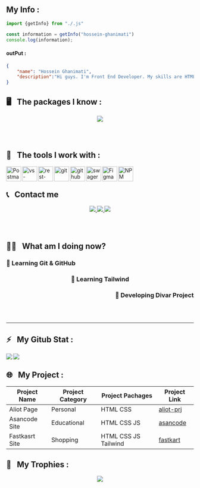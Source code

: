 ## My Info : 
```javascript
import {getInfo} from "./.js"

const information = getInfo("hossein-ghanimati") 
console.log(information);
```

#### outPut : 

``` json
{
    "name": "Hossein Ghanimati",
    "description":"Hi guys. I'm Front End Developer. My skills are HTML, CSS , javascript, tailwind, react, typescript (and some other packages). I have been in the front-end world for almost 1\5 year \nAnd I have been dealing with the dear JavaScript language for almost 1 year and 2 month \nI have recently mastered react and am about to start learning Next"
}
```


<h2>🖥 &nbsp; The packages ​​I know :</h2>

<p align="center">
   <img src="https://skillicons.dev/icons?i=js,html,css,tailwind,react,typescript,materialui"/>
</p>


<br/>
<br/>


<h2>🔧 &nbsp; The tools I work with :</h2>


<img width="40px" height="40px" align="left" src="https://user-images.githubusercontent.com/25181517/192109061-e138ca71-337c-4019-8d42-4792fdaa7128.png" alt="Postman" />
<img width="40px" height="40px" align="left" src="https://user-images.githubusercontent.com/25181517/192108891-d86b6220-e232-423a-bf5f-90903e6887c3.png" alt="vs-code" />
<img width="40px" height="40px" align="left" src="https://user-images.githubusercontent.com/25181517/192107858-fe19f043-c502-4009-8c47-476fc89718ad.png" alt="rest-api" />
<img width="40px" height="40px" align="left" src="https://user-images.githubusercontent.com/25181517/192108372-f71d70ac-7ae6-4c0d-8395-51d8870c2ef0.png" alt="git"/>
<img width="40px" height="40px" align="left" src="https://user-images.githubusercontent.com/25181517/192108374-8da61ba1-99ec-41d7-80b8-fb2f7c0a4948.png" alt="github" />
<img width="40px" height="40px" align="left" src="https://user-images.githubusercontent.com/25181517/186711335-a3729606-5a78-4496-9a36-06efcc74f800.png" alt="swager" />
<img width="40px" height="40px" align="left" src="https://user-images.githubusercontent.com/25181517/189715289-df3ee512-6eca-463f-a0f4-c10d94a06b2f.png" alt="Figma" />
<img width="40px" height="40px" align="left" src="https://user-images.githubusercontent.com/25181517/121401671-49102800-c959-11eb-9f6f-74d49a5e1774.png" alt="NPM" />

<br/>
<br/>

<h2 align="left">📞 &nbsp; Contact me </h2>

<p align="center">
  <a href="https://hossein-ghanimati.github.io/asancode">
    <img src="https://img.shields.io/badge/Website-AsanCode-green?style=flat&logo=google-chrome" />
  </a>
  <a href="https://instagram.com/hossein.front.js/">
    <img src="https://img.shields.io/badge/Instagram-@hossein.front.js-red?style=flat&logo=instagram" />
  </a>
  <a href="https://t.me/ulasoy/">
    <img src="https://img.shields.io/badge/Telegram-@ulasoy-blue?style=flat&logo=telegram" />
  </a>
</p>



<br />
<br />

<h2 align="left">👨‍💻 &nbsp; What am I doing now? </h2>

 <h3 align="left">🌟 Learning Git & GitHub</h3>
 <h3 align="center">🌟 Learning Tailwind</h3>
 <h3 align="right">🌟 Developing Divar Project</h3>




<br/>
<br/>

---

<h2>
    ⚡️ &nbsp; My Gitub Stat :
</h2>

<p>
    <img align="left" src="https://github-readme-stats.vercel.app/api?username=hossein-ghanimati&show_icons=true&theme=dark" />
    <img alig="right" src="https://github-readme-stats.vercel.app/api/top-langs/?username=hossein-ghanimati&hide_progress=false" />
</p>




<h2>🌐 &nbsp; My Project : </h2>

| Project Name | Project Category | Project Pachages | Project Link |
| --- | --- | --- | --- |
| Aliot Page | Personal | HTML CSS | [aliot-prj](https://hossein-ghanimati.github.io/aliot-prj/) |
| Asancode Site | Educational | HTML CSS JS | [asancode](https://hossein-ghanimati.github.io/asancode/) |
| Fastkasrt Site | Shopping | HTML CSS JS Tailwind | [fastkart](https://hossein-ghanimati.github.io/fastkart/) |


<h2>💪 &nbsp; My Trophies :</h2>


<p align="center">
    <img src="https://github-profile-trophy.vercel.app/?username=hossein-ghanimati&theme=onedark" />    
</p>

<!--
**hossein-ghanimati/hossein-ghanimati** is a ✨ _special_ ✨ repository because its `README.md` (this file) appears on your GitHub profile.

Here are some ideas to get you started:

- 🔭 I’m currently working on ...
- 🌱 I’m currently learning ...
- 👯 I’m looking to collaborate on ...
- 🤔 I’m looking for help with ...
- 💬 Ask me about ...
- 📫 How to reach me: ...
- 😄 Pronouns: ...
- ⚡ Fun fact: ...
-->
